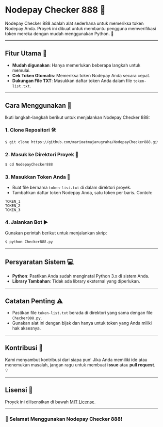 # Nodepay Checker 888 🚀

Nodepay Checker 888 adalah alat sederhana untuk memeriksa token Nodepay Anda. Proyek ini dibuat untuk membantu pengguna memverifikasi token mereka dengan mudah menggunakan Python. 🐍

---

## Fitur Utama 🌟

- **Mudah digunakan**: Hanya memerlukan beberapa langkah untuk memulai.
- **Cek Token Otomatis**: Memeriksa token Nodepay Anda secara cepat.
- **Dukungan File TXT**: Masukkan daftar token Anda dalam file `token-list.txt`.

---

## Cara Menggunakan 🔧

Ikuti langkah-langkah berikut untuk menjalankan Nodepay Checker 888:

### 1. Clone Repositori 🛠️

```bash
$ git clone https://github.com/marioatmajanugraha/NodepayChecker888.git
```

### 2. Masuk ke Direktori Proyek 📂

```bash
$ cd NodepayChecker888
```

### 3. Masukkan Token Anda 📝

- Buat file bernama `token-list.txt` di dalam direktori proyek.
- Tambahkan daftar token Nodepay Anda, satu token per baris. Contoh:

```
TOKEN_1
TOKEN_2
TOKEN_3
```

### 4. Jalankan Bot ▶️

Gunakan perintah berikut untuk menjalankan skrip:

```bash
$ python Checker888.py
```

---

## Persyaratan Sistem 💻

- **Python**: Pastikan Anda sudah menginstal Python 3.x di sistem Anda.
- **Library Tambahan**: Tidak ada library eksternal yang diperlukan.

---

## Catatan Penting ⚠️

- Pastikan file `token-list.txt` berada di direktori yang sama dengan file `Checker888.py`.
- Gunakan alat ini dengan bijak dan hanya untuk token yang Anda miliki hak aksesnya.

---

## Kontribusi 🤝

Kami menyambut kontribusi dari siapa pun! Jika Anda memiliki ide atau menemukan masalah, jangan ragu untuk membuat **issue** atau **pull request**. 💡

---

## Lisensi 📜

Proyek ini dilisensikan di bawah [MIT License](LICENSE).

---

### 🎉 Selamat Menggunakan Nodepay Checker 888!
